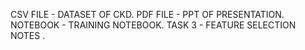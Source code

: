 CSV FILE - DATASET OF CKD.
PDF FILE - PPT OF PRESENTATION.
NOTEBOOK - TRAINING NOTEBOOK.
TASK 3 - FEATURE SELECTION NOTES .
